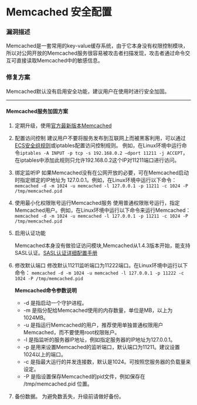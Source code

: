 # Memcached 安全配置

### 漏洞描述

Memcached是一套常用的key-value缓存系统，由于它本身没有权限控制模块，所以对公网开放的Memcached服务很容易被攻击者扫描发现，攻击者通过命令交互可直接读取Memcached中的敏感信息。

### 修复方案

Memcached默认没有启用安全功能，建议用户在使用时进行安全加固。

------

#### Memcached服务加固方案

1. 定期升级，使用[官方最新版本Memcached](https://memcached.org/downloads)

2. 配置访问控制
   建议用户不要将服务发布到互联网上而被黑客利用，可以通过[ECS安全组规则](https://www.alibabacloud.com/help/zh/doc-detail/25475.html.htm)或iptables配置访问控制规则。
   例如，在Linux环境中运行命令`iptables -A INPUT -p tcp -s 192.168.0.2 —dport 11211 -j ACCEPT`，在iptables中添加此规则只允许192.168.0.2这个IP对11211端口进行访问。

3. 绑定监听IP
   如果Memcached没有在公网开放的必要，可在Memcached启动时指定绑定的IP地址为 127.0.0.1。例如，在Linux环境中运行以下命令：
   `memcached -d -m 1024 -u memcached -l 127.0.0.1 -p 11211 -c 1024 -P /tmp/memcached.pid`

4. 使用最小化权限账号运行Memcached服务
   使用普通权限账号运行，指定Memcached用户。例如，在Linux环境中运行以下命令来运行Memcached：
   `memcached -d -m 1024 -u memcached -l 127.0.0.1 -p 11211 -c 1024 -P /tmp/memcached.pid`

5. 启用认证功能

   Memcached本身没有做验证访问模块,Memcached从1.4.3版本开始，能支持SASL认证。[SASL认证详细配置手册](http://www.postfix.org/SASL_README.html#saslauthd)

6. 修改默认端口
   修改默认11211监听端口为11222端口。在Linux环境中运行以下命令：
   `memcached -d -m 1024 -u memcached -l 127.0.0.1 -p 11222 -c 1024 -P /tmp/memcached.pid`

   **Memcached命令参数说明**

   - -d 是指启动一个守护进程。
   - -m 是指分配给Memcached使用的内存数量，单位是MB，以上为1024MB。
   - -u 是指运行Memcached的用户，推荐使用单独普通权限用户Memcached，而不要使用root权限账户。
   - -l 是指监听的服务器IP地址，例如指定服务器的IP地址为127.0.0.1。
   - -p 是用来设置Memcached的监听端口，默认端口为11211。建议设置1024以上的端口。
   - -c 是指最大运行的并发连接数，默认是1024。可按照您服务器的负载量来设定。
   - -P 是指设置保存Memcached的pid文件，例如保存在 /tmp/memcached.pid 位置。

7. 备份数据。
   为避免数丢失，升级前请做好备份。